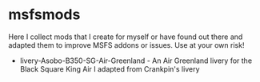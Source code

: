 # msfsmods
Here I collect mods that I create for myself or have found out there and adapted them to improve MSFS addons or issues. Use at your own risk!

* livery-Asobo-B350-SG-Air-Greenland - An Air Greenland livery for the Black Square King Air I adapted from Crankpin's livery
